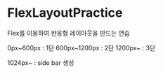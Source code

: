 # FlexLayoutPractice
Flex를 이용하여 반응형 레이아웃을 만드는 연습

0px~600px : 1단
600px~1200px : 2단
1200px~ : 3단

1024px~ : side bar 생성
